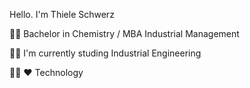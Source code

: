 Hello. I'm Thiele Schwerz 

:woman_scientist: ​Bachelor in Chemistry / MBA Industrial Management

:woman_student: I'm currently studing Industrial Engineering

:woman_technologist: :heart: Technology 